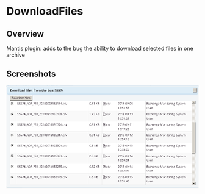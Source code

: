 # DownloadFiles
Overview
--------
Mantis plugin: adds to the bug the ability to download selected files in one archive

Screenshots
-----------
![alt text](Screenshots/DownloadFiles.png)
